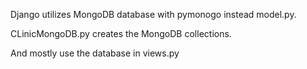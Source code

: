 Django utilizes MongoDB database with pymonogo instead model.py.

CLinicMongoDB.py creates the MongoDB collections.

And mostly use the database in views.py
    


